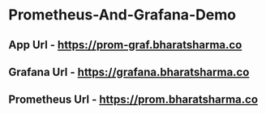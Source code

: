# Prometheus-And-Grafana-Demo

## App Url - https://prom-graf.bharatsharma.co
## Grafana Url - https://grafana.bharatsharma.co
## Prometheus Url - https://prom.bharatsharma.co

